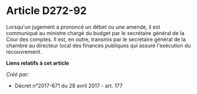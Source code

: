 # Article D272-92

Lorsqu'un jugement a prononcé un débet ou une amende, il est communiqué au ministre chargé du budget par le secrétaire
général de la Cour des comptes. Il est, en outre, transmis par le secrétaire général de la chambre au directeur local des
finances publiques qui assure l'exécution du recouvrement.

**Liens relatifs à cet article**

_Créé par_:

  - Décret n°2017-671 du 28 avril 2017 - art. 177
